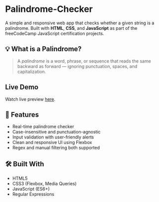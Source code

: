 # Palindrome-Checker

A simple and responsive web app that checks whether a given string is a palindrome. Built with **HTML**, **CSS**, and **JavaScript** as part of the freeCodeCamp JavaScript certification projects.

## 💡 What is a Palindrome?
> A *palindrome* is a word, phrase, or sequence that reads the same backward as forward — ignoring punctuation, spaces, and capitalization.

## Live Demo

Watch live preview [here](https://Workspace-Ankit.github.io/Palindrome-Checker/).

## 🚀 Features

- Real-time palindrome checker
- Case-insensitive and punctuation-agnostic
- Input validation with user-friendly alerts
- Clean and responsive UI using Flexbox
- Regex and manual filtering both supported

## 🛠️ Built With

- HTML5  
- CSS3 (Flexbox, Media Queries)  
- JavaScript (ES6+)  
- Regular Expressions  



